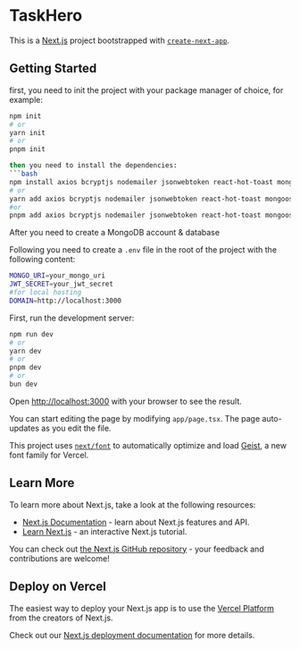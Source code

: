 # TaskHero

This is a [Next.js](https://nextjs.org) project bootstrapped with [`create-next-app`](https://nextjs.org/docs/app/api-reference/cli/create-next-app).

## Getting Started

first, you need to init the project with your package manager of choice, for
example:

```bash
npm init
# or
yarn init
# or 
pnpm init

then you need to install the dependencies:
```bash
npm install axios bcryptjs nodemailer jsonwebtoken react-hot-toast mongoose
# or 
yarn add axios bcryptjs nodemailer jsonwebtoken react-hot-toast mongoose
#or 
pnpm add axios bcryptjs nodemailer jsonwebtoken react-hot-toast mongoose
```

After you need to create a MongoDB account & database

Following you need to create a `.env` file in the root of the project with the following content:

```bash
MONGO_URI=your_mongo_uri
JWT_SECRET=your_jwt_secret
#for local hosting
DOMAIN=http://localhost:3000
```

First, run the development server:

```bash
npm run dev
# or
yarn dev
# or
pnpm dev
# or
bun dev
```

Open [http://localhost:3000](http://localhost:3000) with your browser to see the result.

You can start editing the page by modifying `app/page.tsx`. The page auto-updates as you edit the file.

This project uses [`next/font`](https://nextjs.org/docs/app/building-your-application/optimizing/fonts) to automatically optimize and load [Geist](https://vercel.com/font), a new font family for Vercel.

## Learn More

To learn more about Next.js, take a look at the following resources:

- [Next.js Documentation](https://nextjs.org/docs) - learn about Next.js features and API.
- [Learn Next.js](https://nextjs.org/learn) - an interactive Next.js tutorial.

You can check out [the Next.js GitHub repository](https://github.com/vercel/next.js) - your feedback and contributions are welcome!

## Deploy on Vercel

The easiest way to deploy your Next.js app is to use the [Vercel Platform](https://vercel.com/new?utm_medium=default-template&filter=next.js&utm_source=create-next-app&utm_campaign=create-next-app-readme) from the creators of Next.js.

Check out our [Next.js deployment documentation](https://nextjs.org/docs/app/building-your-application/deploying) for more details.
